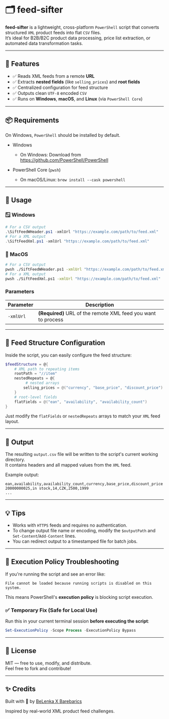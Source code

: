 # 🗂️ feed-sifter

**feed-sifter** is a lightweight, cross-platform `PowerShell` script that converts structured `XML` product feeds into flat `CSV` files.  
It’s ideal for B2B/B2C product data processing, price list extraction, or automated data transformation tasks.

---

## 🚀 Features

- ✅ Reads XML feeds from a remote **URL**
- ✅ Extracts **nested fields** (like `selling_prices`) and **root fields**
- ✅ Centralized configuration for feed structure
- ✅ Outputs clean `UTF-8` encoded `CSV`
- ✅ Runs on **Windows**, **macOS**, and **Linux** (via `PowerShell Core`)

---

## 📦 Requirements

On Windows, `PowerShell` should be installed by default. 

- Windows 
  - On Windows: Download from https://github.com/PowerShell/PowerShell

- PowerShell Core (`pwsh`)
  - On macOS/Linux: `brew install --cask powershell`

---

## 🔧 Usage
### 🪟 Windows 
```powershell
# For a CSV output
.\SiftFeedWHeader.ps1 -xmlUrl "https://example.com/path/to/feed.xml"
# For a XML output
.\SiftFeedXml.ps1 -xmlUrl "https://example.com/path/to/feed.xml"
```
###  MacOS
```bash
# For a CSV output
pwsh ./SiftFeedWHeader.ps1 -xmlUrl "https://example.com/path/to/feed.xml"
# For a XML output 
pwsh ./SiftFeedXml.ps1 -xmlUrl "https://example.com/path/to/feed.xml"
```

### Parameters

| Parameter | Description |
|----------|-------------|
| `-xmlUrl` | **(Required)** URL of the remote XML feed you want to process |

---

## 🧠 Feed Structure Configuration

Inside the script, you can easily configure the feed structure:

```powershell
$feedStructure = @{
    # XML path to repeating items
    rootPath = "//item"     
    nestedRepeats = @{
         # nested arrays
        selling_prices = @("currency", "base_price", "discount_price")         
    }
    # root-level fields
    flatFields = @("ean", "availability", "availability_count")         
}
```

Just modify the `flatFields` or `nestedRepeats` arrays to match your `XML` feed layout.

---

## 📁 Output

The resulting `output.csv` file will be written to the script's current working directory.  
It contains headers and all mapped values from the `XML` feed.

Example output:

```csv
ean,availability,availability_count,currency,base_price,discount_price
20000000025,in stock,14,CZK,2500,1999
...
```

---

## 💡 Tips

- Works with `HTTPS` feeds and requires no authentication.
- To change output file name or encoding, modify the `$outputPath` and `Set-Content`/`Add-Content` lines.
- You can redirect output to a timestamped file for batch jobs.

---

## 🔐 Execution Policy Troubleshooting

If you're running the script and see an error like:

```text
File cannot be loaded because running scripts is disabled on this system.
```

This means PowerShell's **execution policy** is blocking script execution.

### ✅ Temporary Fix (Safe for Local Use)

Run this in your current terminal session **before executing the script**:

```powershell
Set-ExecutionPolicy -Scope Process -ExecutionPolicy Bypass
```

---

## 📜 License

MIT — free to use, modify, and distribute.  
Feel free to fork and contribute!

---

## ✨ Credits

Built with 💙 by [BeLenka X Barebarics](https://github.com/be-lenka)

<!-- 🛒 Visit our stores [BeLenka](https://www.belenka.com)
and [Barebarics](https://www.barebarics.com). -->

Inspired by real-world XML product feed challenges.
